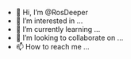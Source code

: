 - 👋 Hi, I’m @RosDeeper
- 👀 I’m interested in ...
- 🌱 I’m currently learning ...
- 💞️ I’m looking to collaborate on ...
- 📫 How to reach me ...

<!---
RosDeeper/RosDeeper is a ✨ special ✨ repository because its `README.md` (this file) appears on your GitHub profile.
You can click the Preview link to take a look at your changes.
--->
